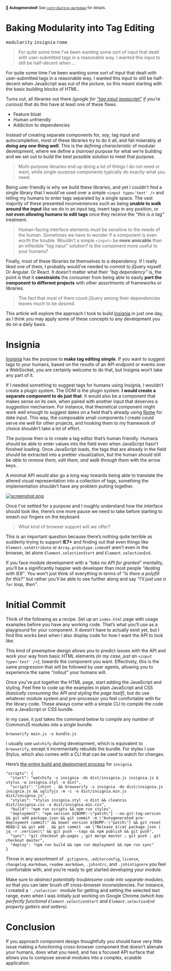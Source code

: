 <sub>&#x1F6A8; <strong>Autogenerated!</strong> See <a href="https://github.com/ponyfoo/articles/tree/master/contributing.markdown"><code>contributing.markdown</code></a> for details.</sub>

<a href="https://ponyfoo.com/articles/baking-modularity-tag-editing"><div></div></a>

<h1>Baking Modularity into Tag Editing</h1>

<p><kbd>modularity</kbd> <kbd>insignia</kbd> <kbd>rome</kbd></p>

<blockquote><p>For quite some time I&#x2019;ve been wanting some sort of input that dealt with user-submitted tags in a reasonable way. I wanted this input to still be half-decent when &#x2026;</p></blockquote>

<div><p>For quite some time I&#x2019;ve been wanting some sort of input that dealt with user-submitted tags in a reasonable way. I wanted this input to still be half-decent when JavaScript was out of the picture, so this meant starting with the basic building blocks of HTML.</p></div>

<div></div>

<div><p>Turns out, all libraries out there <em>(google for <a href="https://www.google.com/search?q=tag+input+javascript" target="_blank">&#x201C;tag input javascript&#x201D;</a> if you&#x2019;re curious)</em> that do this have at least one of these flaws.</p> <ul> <li>Feature bloat</li> <li>Human unfriendly</li> <li>Addiction to dependencies</li> </ul> <p>Instead of creating separate components for, <em>say</em>, tag input and autocompletion, most of these libraries try to do it all, and fail miserably at <strong>doing any one thing well</strong>. This is the <em>defining characteristic</em> of modular development, where we define a <em>(narrow)</em> purpose for what we&#x2019;re building and we set out to build the best possible solution to meet that purpose.</p> <blockquote> <p>Multi-purpose libraries end up doing a lot of things I do not need or want, while single-purpose components typically do exactly what you need.</p> </blockquote> <p>Being user friendly is why we build these libraries, and yet I couldn&#x2019;t find a single library that I would&#x2019;ve used over a simple <code class="md-code md-code-inline">&lt;input type=&apos;text&apos; /&gt;</code> and telling my humans to enter tags separated by a single space. The vast majority of these presented inconveniences such as being <strong>unable to walk around the input</strong> like we do in an input tag, insert tags in any position, or <strong>not even allowing humans to edit tags</strong> once they receive the <em>&#x201C;this is a tag&#x201D;</em> treatment.</p> <blockquote> <p>Human-facing interface elements <em>must</em> be sensitive to the needs of the human. Sometimes we have to wonder if a component is even worth the trouble. Wouldn&#x2019;t a simple <code class="md-code md-code-inline">&lt;input&gt;</code> be <strong>more amicable</strong> than an inflexible <em>&#x201C;tag input&#x201D;</em> solution? Is the component more useful to your humans?</p> </blockquote> <p>Finally, most of these libraries tie themselves to a dependency. If I really liked one of them, I probably would&#x2019;ve needed to commit to jQuery myself. Or Angular. Or React. It doesn&#x2019;t matter what their <em>&#x201C;big dependency&#x201D;</em> is, the point is that it <strong>constraints</strong> the consumer from being able to easily <strong>port the component to different projects</strong> with other assortments of frameworks or libraries.</p> <blockquote> <p>The fact that most of them count jQuery among their dependencies leaves much to be desired.</p> </blockquote> <p>This article will explore the approach I took to build <a href="https://github.com/bevacqua/insignia" target="_blank">Insignia</a> in just one day, as I think you may apply some of these concepts to any development you do on a daily basis.</p></div>

<div><h1 id="insignia">Insignia</h1> <p><a href="https://github.com/bevacqua/insignia" target="_blank" aria-label="bevacqua/insignia on GitHub">Insignia</a> has the purpose to <strong>make tag editing simple</strong>. If you want to suggest tags to your humans, based on the results of an API endpoint or events over a WebSocket, you are certainly welcome to do that, but Insignia won&#x2019;t take any part of it.</p> <p>If I needed something to suggest tags for humans using Insignia, I wouldn&#x2019;t create a plugin system. The DOM is the plugin system. <strong>I would create a separate component to do just that</strong>. It would also be a component that makes sense on its own, when paired with another input that deserves a suggestion mechanism. For instance, that theoretical component might work well enough to suggest dates on a field that&#x2019;s already using <a href="https://github.com/bevacqua/rome" target="_blank" aria-label="bevacqua/rome on GitHub">Rome</a> for date input. This way, the composable small components I create could serve me well for other projects, and hooking them to my framework of choice shouldn&#x2019;t take a lot of effort.</p> <p>The purpose then is to create a tag editor that&#x2019;s human friendly. Humans should be able to enter values into the field even when JavaScript hasn&#x2019;t finished loading. Once JavaScript loads, the tags that are already in the field should be extracted into a prettier visualization, but the human should still be <em>able to remove them, edit them, and walk through them</em> with the arrow keys.</p> <p>A minimal API would also go a long way towards being able to translate the altered visual representation into a collection of tags, something the implementation shouldn&#x2019;t have any problem putting together.</p> <p><a href="http://bevacqua.github.io/insignia/" target="_blank" aria-label="Try a demo of Insignia online"><img alt="screenshot.png" class="" src="https://i.imgur.com/d9M762N.png"></a></p> <p>Once I&#x2019;ve settled for a purpose and I roughly understand how the interface should look like, there&#x2019;s one more pause we need to take before starting to smash our fingers on the keyboard.</p> <blockquote> <p>What kind of browser support will we offer?</p> </blockquote> <p>This is an important question because there&#x2019;s nothing quite terrible as suddenly trying to support <strong>IE7+</strong> and finding out that even things like <code class="md-code md-code-inline">Element.setAttribute</code> or <code class="md-code md-code-inline">Array.prototype.indexOf</code> aren&#x2019;t even in the browser, let alone <code class="md-code md-code-inline">Element.selectionStart</code> and <code class="md-code md-code-inline">Element.selectionEnd</code>.</p> <p>If you face module development with a <em>&#x201C;take no API for granted&#x201D;</em> mentality, you&#x2019;ll be a significantly happier web developer than most people <em>&#x201C;dealing with IE8&#x201D;</em>. You won&#x2019;t just think of everything in terms of <em>&#x201C;Is there a polyfill for this?&#x201D;</em> but rather you&#x2019;ll be able to see further along and say <em>&#x201C;I&#x2019;ll just use a <code class="md-code md-code-inline">for</code> loop, then&#x201D;</em>.</p> <h1 id="initial-commit">Initial Commit</h1> <p>Think of the following as a recipe. Set up an <code class="md-code md-code-inline">index.html</code> page with usage examples before you have any working code. That&#x2019;s what you&#x2019;ll use as a playground for your component. It doesn&#x2019;t have to actually exist yet, but I find this works best when I also display code for how I want the API to look like.</p> <p>This kind of preemptive design allows you to predict issues with the API and work your way from basic HTML elements <em>(in my case, just an <code class="md-code md-code-inline">&lt;input type=&apos;text&apos; /&gt;</code>)</em>, towards the component you want. Effectively, this is the same progression that will be followed by user agents, allowing you to experience the same <em>&#x201C;rollout&#x201D;</em> your humans will.</p> <p>Once you&#x2019;ve put together the HTML page, start adding the JavaScript and styling. Feel free to code up the examples in plain JavaScript and CSS <em>(basically consuming the API and styling the page itself)</em>, but do use whatever module system and pre-processor you feel comfortable with for the library code. These always come with a simple CLI to compile the code into a JavaScript or CSS bundle.</p> <p>In my case, it just takes the command below to compile any number of CommonJS modules into a single bundle.</p> <pre class="md-code-block"><code class="md-code md-lang-bash">browserify main.js -o bundle.js
</code></pre> <p>I usually use <code class="md-code md-code-inline">watchify</code> during development, which is equivalent to <code class="md-code md-code-inline">browserify</code>, except it incrementally rebuilds the bundle. For styles I use Stylus, which also comes with a CLI that can be used to watch for changes.</p> <p>Here&#x2019;s <a href="https://github.com/bevacqua/insignia/blob/master/package.json#L6-L12" target="_blank" aria-label="bevacqua/insignia/package.json on GitHub">the entire build and deployment process</a> for <code class="md-code md-code-inline">insignia</code>.</p> <pre class="md-code-block"><code class="md-code md-lang-javascript"><span class="md-code-string">&quot;scripts&quot;</span>: {
  <span class="md-code-string">&quot;start&quot;</span>: <span class="md-code-string">&quot;watchify -s insignia -do dist/insignia.js insignia.js &amp; stylus -w insignia.styl -o dist&quot;</span>,
  <span class="md-code-string">&quot;scripts&quot;</span>: <span class="md-code-string">&quot;jshint . &amp;&amp; browserify -s insignia -do dist/insignia.js insignia.js &amp;&amp; uglifyjs -m -c -o dist/insignia.min.js dist/insignia.js&quot;</span>,
  <span class="md-code-string">&quot;styles&quot;</span>: <span class="md-code-string">&quot;stylus insignia.styl -o dist &amp;&amp; cleancss dist/insignia.css -o dist/insignia.min.css&quot;</span>,
  <span class="md-code-string">&quot;build&quot;</span>: <span class="md-code-string">&quot;npm run scripts &amp;&amp; npm run styles&quot;</span>,
  <span class="md-code-string">&quot;deployment&quot;</span>: <span class="md-code-string">&quot;npm version ${BUMP:-\&quot;patch\&quot;} --no-git-tag-version &amp;&amp; git add package.json &amp;&amp; git commit -m \&quot;Autogenerated pre-deployment commit\&quot; &amp;&amp; bower version ${BUMP:-\&quot;patch\&quot;} &amp;&amp; git reset HEAD~2 &amp;&amp; git add . &amp;&amp; git commit -am \&quot;Release $(cat package.json | jq -r .version)\&quot; &amp;&amp; git push --tags &amp;&amp; npm publish &amp;&amp; git push&quot;</span>,
  <span class="md-code-string">&quot;sync&quot;</span>: <span class="md-code-string">&quot;git checkout gh-pages ; git merge master ; git push ; git checkout master&quot;</span>,
  <span class="md-code-string">&quot;deploy&quot;</span>: <span class="md-code-string">&quot;npm run build &amp;&amp; npm run deployment &amp;&amp; npm run sync&quot;</span>
}
</code></pre> <p>Throw in any assortment of <code class="md-code md-code-inline">.gitignore</code>, <code class="md-code md-code-inline">.editorconfig</code>, <code class="md-code md-code-inline">license</code>, <code class="md-code md-code-inline">changelog.markdown</code>, <code class="md-code md-code-inline">readme.markdown</code>, <code class="md-code md-code-inline">.jshintrc</code>, and <code class="md-code md-code-inline">.jshintignore</code> you feel comfortable with, and you&#x2019;re ready to get started developing your module.</p> <p>Make sure to <em>abstract potentially troublesome code into separate modules</em>, so that you can later brush off cross-browser inconsistencies. For instance, I created a <code class="md-code md-code-inline">&apos;./selection&apos;</code> module for getting and setting the selected text range, even when I was initially just working on Google Chrome <em>(which has perfectly functional <code class="md-code md-code-inline">Element.selectionStart</code> and <code class="md-code md-code-inline">Element.selectionEnd</code> property getters and setters)</em>.</p> <h1 id="conclusion">Conclusion</h1> <p>If you approach component design thoughtfully you should have very little issue making a functioning cross-browser component that doesn&#x2019;t alienate your humans, does what you need, and has a focused API surface that allows you to compose several modules into a complex, scalable application.</p></div>
